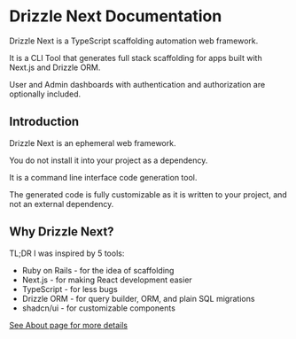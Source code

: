 # Drizzle Next Documentation

Drizzle Next is a TypeScript scaffolding automation web framework.

It is a CLI Tool that generates full stack scaffolding for apps built with Next.js and Drizzle ORM.

User and Admin dashboards with authentication and authorization are optionally included.

## Introduction

Drizzle Next is an ephemeral web framework.

You do not install it into your project as a dependency.

It is a command line interface code generation tool.

The generated code is fully customizable as it is written to your project, and not an external dependency.

## Why Drizzle Next?

TL;DR I was inspired by 5 tools:

- Ruby on Rails - for the idea of scaffolding
- Next.js - for making React development easier
- TypeScript - for less bugs
- Drizzle ORM - for query builder, ORM, and plain SQL migrations
- shadcn/ui - for customizable components

[See About page for more details](/about.md)
